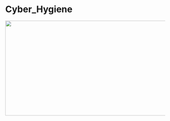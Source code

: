 # Cyber_Hygiene

<img src="https://th.bing.com/th/id/OIP.B1qYWn7ymgGmfzWjP7jqcQHaG5?rs=1&pid=ImgDetMain" height="300" width="900">
